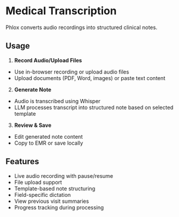 # Medical Transcription

Phlox converts audio recordings into structured clinical notes.

## Usage

1. **Record Audio/Upload Files**
- Use in-browser recording or upload audio files
- Upload documents (PDF, Word, images) or paste text content

2. **Generate Note**
- Audio is transcribed using Whisper
- LLM processes transcript into structured note based on selected template

3. **Review & Save**
- Edit generated note content
- Copy to EMR or save locally

## Features

- Live audio recording with pause/resume
- File upload support
- Template-based note structuring
- Field-specific dictation
- View previous visit summaries
- Progress tracking during processing
